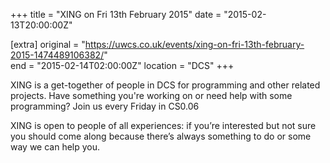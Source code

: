 +++
title = "XING on Fri 13th February 2015"
date = "2015-02-13T20:00:00Z"

[extra]
original = "https://uwcs.co.uk/events/xing-on-fri-13th-february-2015-1474489106382/"    
end = "2015-02-14T02:00:00Z"
location = "DCS"
+++

XING is a get-together of people in DCS for programming and other related projects. Have something you're working on or need help with some programming? Join us every Friday in CS0.06

XING is open to people of all experiences: if you’re interested but not sure you should come along because there’s always something to do or some way we can help you.

